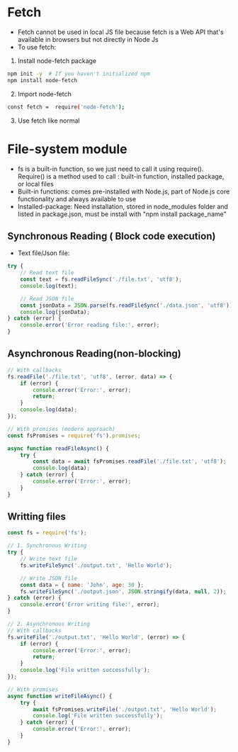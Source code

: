 # Fetch
- Fetch cannot be used in local JS file because fetch is a Web API that's available in browsers but not directly in Node Js
- To use fetch: 
1. Install node-fetch package
```bash
npm init -y  # If you haven't initialized npm
npm install node-fetch
```
2. Import node-fetch
```bash
const fetch =  require('node-fetch');
```
3. Use fetch like normal

# File-system module
- fs is a built-in function, so we just need to call it using require(). Require() is a method used to call : built-in function, installed package, or local files
- Built-in functions: comes pre-installed with Node.js, part of Node.js core functionality and always available to use
- Installed-package: Need installation, stored in node_modules folder and listed in package.json, must be install with "npm install package_name"

## Synchronous Reading ( Block code execution)
- Text file/Json file:
```js
try {
    // Read text file
    const text = fs.readFileSync('./file.txt', 'utf8');
    console.log(text);

    // Read JSON file
    const jsonData = JSON.parse(fs.readFileSync('./data.json', 'utf8'));
    console.log(jsonData);
} catch (error) {
    console.error('Error reading file:', error);
}
```
## Asynchronous Reading(non-blocking)
```js
// With callbacks
fs.readFile('./file.txt', 'utf8', (error, data) => {
    if (error) {
        console.error('Error:', error);
        return;
    }
    console.log(data);
});

// With promises (modern approach)
const fsPromises = require('fs').promises;

async function readFileAsync() {
    try {
        const data = await fsPromises.readFile('./file.txt', 'utf8');
        console.log(data);
    } catch (error) {
        console.error('Error:', error);
    }
}
```
## Writting files
```js
const fs = require('fs');

// 1. Synchronous Writing
try {
    // Write text file
    fs.writeFileSync('./output.txt', 'Hello World');

    // Write JSON file
    const data = { name: 'John', age: 30 };
    fs.writeFileSync('./output.json', JSON.stringify(data, null, 2));
} catch (error) {
    console.error('Error writing file:', error);
}

// 2. Asynchronous Writing
// With callbacks
fs.writeFile('./output.txt', 'Hello World', (error) => {
    if (error) {
        console.error('Error:', error);
        return;
    }
    console.log('File written successfully');
});

// With promises
async function writeFileAsync() {
    try {
        await fsPromises.writeFile('./output.txt', 'Hello World');
        console.log('File written successfully');
    } catch (error) {
        console.error('Error:', error);
    }
}
```